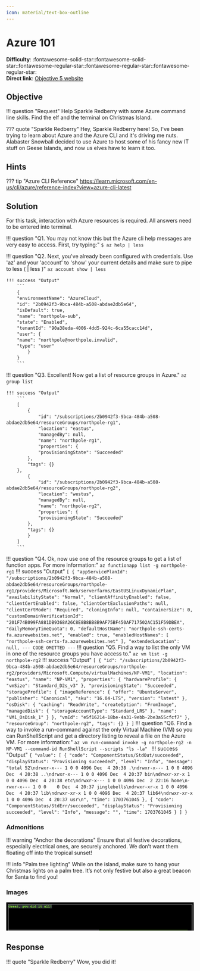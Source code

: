 ```yaml
---
icon: material/text-box-outline
---
```


# Azure 101

**Difficulty**: :fontawesome-solid-star::fontawesome-solid-star::fontawesome-regular-star::fontawesome-regular-star::fontawesome-regular-star:<br/>
**Direct link**: [Objective 5 website](https://hhc23-wetty.holidayhackchallenge.com/?&challenge=azure101)

## Objective

!!! question "Request"
    Help Sparkle Redberry with some Azure command line skills. Find the elf and the terminal on Christmas Island.

??? quote "Sparkle Redberry"
    Hey, Sparkle Redberry here! So, I've been trying to learn about Azure and the Azure CLI and it's driving me nuts.<br/>
    Alabaster Snowball decided to use Azure to host some of his fancy new IT stuff on Geese Islands, and now us elves have to learn it too.

## Hints


??? tip "Azure CLI Reference"
    https://learn.microsoft.com/en-us/cli/azure/reference-index?view=azure-cli-latest
    
## Solution

For this task, interaction with Azure resources is required. All answers need to be entered into terminal.


!!! question "Q1. You may not know this but the Azure cli help messages are very easy to access. First, try typing:"
    ```
    $ az help | less
    ```

!!! question "Q2. Next, you've already been configured with credentials. Use 'az' and your 'account' to 'show' your current details and make sure to pipe to less ( | less )"
    ```
    az account show | less
    ```

    !!! success "Output"
        ```
        {
        "environmentName": "AzureCloud",
        "id": "2b0942f3-9bca-484b-a508-abdae2db5e64",
        "isDefault": true,
        "name": "northpole-sub",
        "state": "Enabled",
        "tenantId": "90a38eda-4006-4dd5-924c-6ca55cacc14d",
        "user": {
        "name": "northpole@northpole.invalid",
        "type": "user"
            }
        }
        ```
    
!!! question "Q3. Excellent! Now get a list of resource groups in Azure."
    ```
    az group list
    ```


    !!! success "Output"
        ```
        [
            {
                "id": "/subscriptions/2b0942f3-9bca-484b-a508-abdae2db5e64/resourceGroups/northpole-rg1",
                "location": "eastus",
                "managedBy": null,
                "name": "northpole-rg1",
                "properties": {
                "provisioningState": "Succeeded"
            },
            "tags": {}
        },
            {
                "id": "/subscriptions/2b0942f3-9bca-484b-a508-abdae2db5e64/resourceGroups/northpole-rg2",
                "location": "westus",
                "managedBy": null,
                "name": "northpole-rg2",
                "properties": {
                "provisioningState": "Succeeded"
            },
            "tags": {}
            }
        ]
        ```
!!! question "Q4. Ok, now use one of the resource groups to get a list of function apps. For more information:"
    ```
    az functionapp list -g northpole-rg1
    ```
    !!! success "Output"
    ```
    [
    {
    "appServicePlanId": "/subscriptions/2b0942f3-9bca-484b-a508-abdae2db5e64/resourceGroups/northpole-rg1/providers/Microsoft.Web/serverfarms/EastUSLinuxDynamicPlan",
    "availabilityState": "Normal",
    "clientAffinityEnabled": false,
    "clientCertEnabled": false,
    "clientCertExclusionPaths": null,
    "clientCertMode": "Required",
    "cloningInfo": null,
    "containerSize": 0,
    "customDomainVerificationId": "201F74B099FA881DB9368A26C8E8B8BB8B9AF75BF450AF717502AC151F59DBEA",
    "dailyMemoryTimeQuota": 0,
    "defaultHostName": "northpole-ssh-certs-fa.azurewebsites.net",
    "enabled": true,
    "enabledHostNames": [
      "northpole-ssh-certs-fa.azurewebsites.net"
    ],
    "extendedLocation": null,
    --- CODE OMITTED ---
    ```
!!! question "Q5. Find a way to list the only VM in one of the resource groups you have access to."
    ```
    az vm list -g northpole-rg2
    ```
    !!! success "Output"
	```
    [
    {
        "id": "/subscriptions/2b0942f3-9bca-484b-a508-abdae2db5e64/resourceGroups/northpole-rg2/providers/Microsoft.Compute/virtualMachines/NP-VM1",
        "location": "eastus",
        "name": "NP-VM1",
        "properties": {
        "hardwareProfile": {
            "vmSize": "Standard_D2s_v3"
        },
        "provisioningState": "Succeeded",
        "storageProfile": {
            "imageReference": {
            "offer": "UbuntuServer",
            "publisher": "Canonical",
            "sku": "16.04-LTS",
            "version": "latest"
            },
            "osDisk": {
            "caching": "ReadWrite",
            "createOption": "FromImage",
            "managedDisk": {
                "storageAccountType": "Standard_LRS"
            },
            "name": "VM1_OsDisk_1"
            }
        },
        "vmId": "e5f16214-18be-4a31-9ebb-2be3a55cfcf7"
        },
        "resourceGroup": "northpole-rg2",
        "tags": {}
    }
    ]
	```
!!! question "Q6. Find a way to invoke a run-command against the only Virtual Machine (VM) so you can RunShellScript and get a directory listing to reveal a file on the Azure VM.
For more information:"
    ```
    az vm run-command invoke -g northpole-rg2 -n NP-VM1 --command-id RunShellScript --scripts "ls -la" 
    ```
    !!! success "Output"
	```
	{
    "value": [
        {
        "code": "ComponentStatus/StdOut/succeeded",
        "displayStatus": "Provisioning succeeded",
        "level": "Info",
        "message": "total 52\ndrwxr-x--- 1 0 0 4096 Dec  4 20:38 .\ndrwxr-x--- 1 0 0 4096 Dec  4 20:38 ..\ndrwxr-x--- 1 0 0 4096 Dec  4 20:37 bin\ndrwxr-xr-x 1 0 0 4096 Dec  4 20:38 etc\ndrwxr-x--- 1 0 0 4096 Dec  2 22:16 home\n-rwxr-x--- 1 0 0    0 Dec  4 20:37 jinglebells\ndrwxr-xr-x 1 0 0 4096 Dec  4 20:37 lib\ndrwxr-xr-x 1 0 0 4096 Dec  4 20:37 lib64\ndrwxr-xr-x 1 0 0 4096 Dec  4 20:37 usr\n",
        "time": 1703761045
        },
        {
        "code": "ComponentStatus/StdErr/succeeded",
        "displayStatus": "Provisioning succeeded",
        "level": "Info",
        "message": "",
        "time": 1703761045
        }
    ]
    }
	```


### Admonitions

!!! warning "Anchor the decorations"
    Ensure that all festive decorations, especially electrical ones, are securely anchored. We don’t want them floating off into the tropical sunset!

!!! info "Palm tree lighting"
    While on the island, make sure to hang your Christmas lights on a palm tree. It’s not only festive but also a great beacon for Santa to find you!

### Images

![Terminal output](../img/objectives/o5/obj5.png)



## Response

!!! quote "Sparkle Redberry"
    Wow, you did it!
